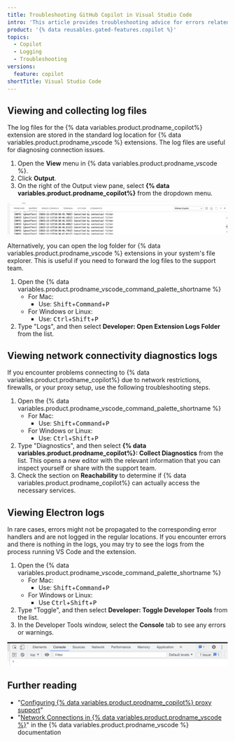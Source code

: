 ```yaml
---
title: Troubleshooting GitHub Copilot in Visual Studio Code
intro: 'This article provides troubleshooting advice for errors related to {% data variables.product.prodname_copilot%} in {% data variables.product.prodname_vscode %}.'
product: '{% data reusables.gated-features.copilot %}'
topics:
  - Copilot
  - Logging
  - Troubleshooting
versions:
  feature: copilot
shortTitle: Visual Studio Code
---
```


## Viewing and collecting log files

The log files for the {% data variables.product.prodname_copilot%} extension are stored in the standard log location for {% data variables.product.prodname_vscode %} extensions. The log files are useful for diagnosing connection issues.
1. Open the **View** menu in {% data variables.product.prodname_vscode %}.
1. Click **Output**.
1. On the right of the Output view pane, select **{% data variables.product.prodname_copilot%}** from the dropdown menu.

![Screenshot of {% data variables.product.prodname_copilot%} Output pane](/assets/images/help/copilot/vsc-output-pane.png)

Alternatively, you can open the log folder for {% data variables.product.prodname_vscode %} extensions in your system's file explorer. This is useful if you need to forward the log files to the support team. 

1. Open the {% data variables.product.prodname_vscode_command_palette_shortname %}
   - For Mac:
      - Use: <kbd>Shift</kbd>+<kbd>Command</kbd>+<kbd>P</kbd>   
   - For Windows or Linux:
      - Use: <kbd>Ctrl</kbd>+<kbd>Shift</kbd>+<kbd>P</kbd>  
1. Type "Logs", and then select **Developer: Open Extension Logs Folder** from the list.

## Viewing network connectivity diagnostics logs

If you encounter problems connecting to {% data variables.product.prodname_copilot%} due to network restrictions, firewalls, or your proxy setup, use the following troubleshooting steps.

1. Open the {% data variables.product.prodname_vscode_command_palette_shortname %}
   - For Mac:
      - Use: <kbd>Shift</kbd>+<kbd>Command</kbd>+<kbd>P</kbd>   
   - For Windows or Linux:
      - Use: <kbd>Ctrl</kbd>+<kbd>Shift</kbd>+<kbd>P</kbd> 
1. Type "Diagnostics", and then select **{% data variables.product.prodname_copilot%}: Collect Diagnostics** from the list. This opens a new editor with the relevant information that you can inspect yourself or share with the support team.
1. Check the section on **Reachability** to determine if {% data variables.product.prodname_copilot%} can actually access the necessary services.

## Viewing Electron logs

In rare cases, errors might not be propagated to the corresponding error handlers and are not logged in the regular locations. If you encounter errors and there is nothing in the logs, you may try to see the logs from the process running VS Code and the extension.

1. Open the {% data variables.product.prodname_vscode_command_palette_shortname %}
   - For Mac:
      - Use: <kbd>Shift</kbd>+<kbd>Command</kbd>+<kbd>P</kbd>   
   - For Windows or Linux:
      - Use <kbd>Ctrl</kbd>+<kbd>Shift</kbd>+<kbd>P</kbd>
1. Type "Toggle", and then select **Developer: Toggle Developer Tools** from the list.
1. In the Developer Tools window, select the **Console** tab to see any errors or warnings.

![Screenshot of {% data variables.product.prodname_vscode %} Developer Console](/assets/images/help/copilot/vsc-electron-logs.png)

## Further reading

- "[Configuring {% data variables.product.prodname_copilot%} proxy support](/copilot/configuring-github-copilot/configuring-github-copilot-in-visual-studio-code#configuring-proxy-settings-for-github-copilot)"
- "[Network Connections in {% data variables.product.prodname_vscode %}](https://code.visualstudio.com/docs/setup/network)" in the {% data variables.product.prodname_vscode %} documentation
